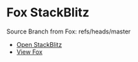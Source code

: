 # Fox StackBlitz

Source Branch from Fox: refs/heads/master

- [Open StackBlitz](https://stackblitz.com/github/assecosolutions/fox-stackblitz/tree/d02a3c5d4f04653bff7c857fb5d42300ce26af9d?terminal=start)
- [View Fox](https://github.com/assecosolutions/fox/tree/e422882001cfb78b23b43fd5b0b10b855320ba5f)
